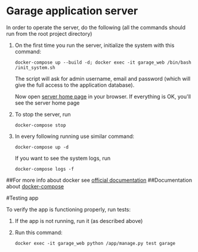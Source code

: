 # Garage application server

In order to operate the server, do the following (all the commands should run from the root project directory)

1. On the first time you run the server, initialize the system with this command:

    `docker-compose up --build -d; docker exec -it garage_web /bin/bash /init_system.sh`

    The script will ask for admin username, email and password (which will give the full access to the application database).
    
    Now open [server home page](http://localhost:80/) in your browser. If everything is OK, you'll see the server home page

2. To stop the server, run
    
    `docker-compose stop`

2. In every following running use similar command:

    `docker-compose up -d`
    
    If you want to see the system logs, run
    
    `docker-compose logs -f`

##For more info about docker see [official documentation](https://www.docker.com/)
##Documentation about [docker-compose](https://docs.docker.com/compose/)

#Testing app

To verify the app is functioning properly, run tests:

1. If the app is not running, run it (as described above)

2. Run this command:

    `docker exec -it garage_web python /app/manage.py test garage`
